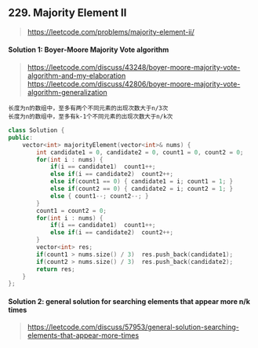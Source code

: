 ## 229. Majority Element II
> https://leetcode.com/problems/majority-element-ii/

#### Solution 1: Boyer-Moore Majority Vote algorithm
> https://leetcode.com/discuss/43248/boyer-moore-majority-vote-algorithm-and-my-elaboration
> https://leetcode.com/discuss/42806/boyer-moore-majority-vote-algorithm-generalization

```
长度为n的数组中，至多有两个不同元素的出现次数大于n/3次
长度为n的数组中，至多有k-1个不同元素的出现次数大于n/k次
```
```cpp
class Solution {
public:
    vector<int> majorityElement(vector<int>& nums) {
        int candidate1 = 0, candidate2 = 0, count1 = 0, count2 = 0;
        for(int i : nums) {
            if(i == candidate1)  count1++;
            else if(i == candidate2)  count2++;
            else if(count1 == 0) { candidate1 = i; count1 = 1; }
            else if(count2 == 0) { candidate2 = i; count2 = 1; }
            else { count1--; count2--; }
        }
        count1 = count2 = 0;
        for(int i : nums) {
            if(i == candidate1)  count1++;
            else if(i == candidate2)  count2++;
        }
        vector<int> res;
        if(count1 > nums.size() / 3)  res.push_back(candidate1);
        if(count2 > nums.size() / 3)  res.push_back(candidate2);
        return res;
    }
};
```

#### Solution 2: general solution for searching elements that appear more n/k times
> https://leetcode.com/discuss/57953/general-solution-searching-elements-that-appear-more-times

